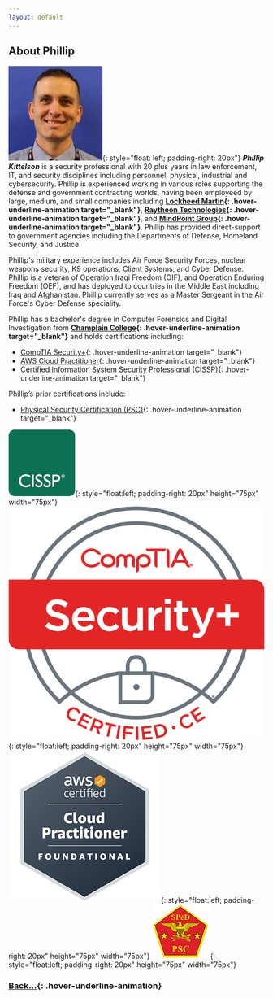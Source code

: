 ```yaml
---
layout: default
---
```


## About Phillip

![PhillProfile](./assets/images/PhillProfile.jpg){: style="float: left; padding-right: 20px"} **_Phillip Kittelson_** is a security professional with 20 plus years in law enforcement, IT, and security disciplines including personnel, physical, industrial and cybersecurity. Phillip is experienced working in various roles supporting the defense and government contracting worlds, having been employeed by large, medium, and small companies including **[Lockheed Martin](https://www.lockheedmartin.com){: .hover-underline-animation target="_blank"}**, **[Raytheon Technologies](https://www.rtx.com){: .hover-underline-animation target="_blank"}**, and **[MindPoint Group](https://www.mindpointgroup.com){: .hover-underline-animation target="_blank"}**. Phillip has provided direct-support to government agencies including the Departments of Defense, Homeland Security, and Justice.

Phillip's military experience includes Air Force Security Forces, nuclear weapons security, K9 operations, Client Systems, and Cyber Defense. Phillip is a veteran of Operation Iraqi Freedom (OIF), and Operation Enduring Freedom (OEF), and has deployed to countries in the Middle East including Iraq and Afghanistan. Phillip currently serves as a Master Sergeant in the Air Force's Cyber Defense speciality.

Phillip has a bachelor's degree in Computer Forensics and Digital Investigation from **[Champlain College](https://www.champlain.edu){: .hover-underline-animation target="_blank"}** and holds certifications including:
- [CompTIA Security+](https://www.credly.com/badges/d9894d81-0c04-4985-8f9e-f1832a965872){: .hover-underline-animation target="_blank"}
- [AWS Cloud Practitioner](https://www.credly.com/badges/05a58aaa-9fdb-4e15-9d4c-7a924816fbd3){: .hover-underline-animation target="_blank"}
- [Certified Information System Security Professional (CISSP)](https://www.credly.com/badges/1d3668c9-52c6-424d-91b0-95e17780fe26){: .hover-underline-animation target="_blank"}

Phillip’s prior certifications include:
- [Physical Security Certification (PSC)](https://www.cdse.edu/Certification/About-SP%C4%93D-Certification/Physical-Security-Certification/){: .hover-underline-animation target="_blank"}

![CISSP](./assets/images/logo-isc2-cissp-square.png){: style="float:left; padding-right: 20px" height="75px" width="75px"}
![Sec+](./assets/images/SecurityPlusLogoCertifiedCE.png){: style="float:left; padding-right: 20px" height="75px" width="75px"}
![ACP](./assets/images/ACP.png){: style="float:left; padding-right: 20px" height="75px" width="75px"}
![PSC](./assets/images/PSC.png){: style="float:left; padding-right: 20px" height="75px" width="75px"}

### [Back...](./){: .hover-underline-animation}
